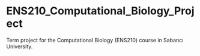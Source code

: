 # ENS210_Computational_Biology_Project
Term project for the Computational Biology (ENS210) course in Sabancı University.
